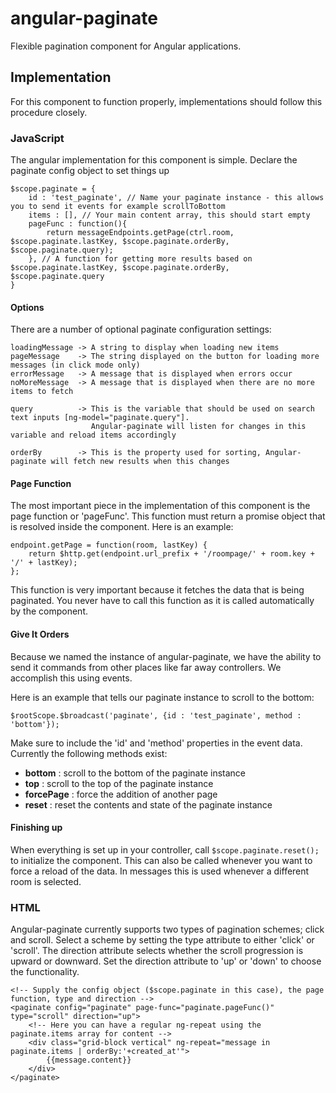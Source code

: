 # angular-paginate

Flexible pagination component for Angular applications.

## Implementation

For this component to function properly, implementations should follow this procedure closely.

### JavaScript

The angular implementation for this component is simple. Declare the paginate config object to set things up

    $scope.paginate = {
        id : 'test_paginate', // Name your paginate instance - this allows you to send it events for example scrollToBottom
        items : [], // Your main content array, this should start empty
        pageFunc : function(){
            return messageEndpoints.getPage(ctrl.room, $scope.paginate.lastKey, $scope.paginate.orderBy, $scope.paginate.query);
        }, // A function for getting more results based on $scope.paginate.lastKey, $scope.paginate.orderBy, $scope.paginate.query
    }

#### Options

There are a number of optional paginate configuration settings:

    loadingMessage -> A string to display when loading new items
    pageMessage    -> The string displayed on the button for loading more messages (in click mode only)
    errorMessage   -> A message that is displayed when errors occur
    noMoreMessage  -> A message that is displayed when there are no more items to fetch

    query          -> This is the variable that should be used on search text inputs [ng-model="paginate.query"].
                      Angular-paginate will listen for changes in this variable and reload items accordingly

    orderBy        -> This is the property used for sorting, Angular-paginate will fetch new results when this changes

#### Page Function

The most important piece in the implementation of this component is the page function or 'pageFunc'. This function must return
a promise object that is resolved inside the component. Here is an example:

    endpoint.getPage = function(room, lastKey) {
        return $http.get(endpoint.url_prefix + '/roompage/' + room.key + '/' + lastKey);
    };

This function is very important because it fetches the data that is being paginated. You never have to call this function as
it is called automatically by the component.

#### Give It Orders

Because we named the instance of angular-paginate, we have the ability to send it commands from other places like far away controllers. We accomplish this using events.

Here is an example that tells our paginate instance to scroll to the bottom:

    $rootScope.$broadcast('paginate', {id : 'test_paginate', method : 'bottom'});

Make sure to include the 'id' and 'method' properties in the event data. Currently the following methods exist:

- **bottom** : scroll to the bottom of the paginate instance
- **top** : scroll to the top of the paginate instance
- **forcePage** : force the addition of another page
- **reset** :  reset the contents and state of the paginate instance

#### Finishing up

When everything is set up in your controller, call `$scope.paginate.reset();` to initialize the component. This can also
be called whenever you want to force a reload of the data. In messages this is used whenever a different room is selected.

### HTML

Angular-paginate currently supports two types of pagination schemes; click and scroll. Select a scheme by setting the
type attribute to either 'click' or 'scroll'. The direction attribute selects whether the scroll progression is upward
or downward. Set the direction attribute to 'up' or 'down' to choose the functionality.

    <!-- Supply the config object ($scope.paginate in this case), the page function, type and direction -->
    <paginate config="paginate" page-func="paginate.pageFunc()" type="scroll" direction="up">
        <!-- Here you can have a regular ng-repeat using the paginate.items array for content -->
        <div class="grid-block vertical" ng-repeat="message in paginate.items | orderBy:'+created_at'">
            {{message.content}}
        </div>
    </paginate>
